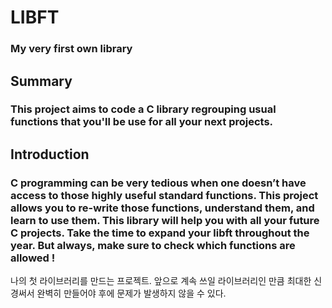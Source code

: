 # LIBFT
### My very first own library
## Summary
### This project aims to code a C library regrouping usual functions that you'll be use for all your next projects.
## Introduction
### C programming can be very tedious when one doesn’t have access to those highly useful standard functions. This project allows you to re-write those functions, understand them, and learn to use them. This library will help you with all your future C projects. Take the time to expand your libft throughout the year. But always, make sure to check which functions are allowed !

나의 첫 라이브러리를 만드는 프로젝트.
앞으로 계속 쓰일 라이브러리인 만큼 최대한 신경써서 완벽히 만들어야 후에 문제가 발생하지 않을 수 있다.
